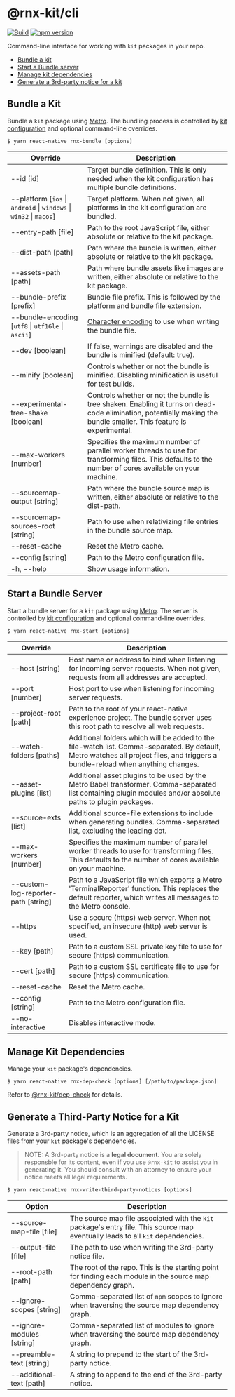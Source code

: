 # @rnx-kit/cli

[![Build](https://github.com/microsoft/rnx-kit/actions/workflows/build.yml/badge.svg)](https://github.com/microsoft/rnx-kit/actions/workflows/build.yml)
[![npm version](https://img.shields.io/npm/v/@rnx-kit/cli)](https://www.npmjs.com/package/@rnx-kit/cli)

Command-line interface for working with `kit` packages in your repo.

- [Bundle a kit](#Bundle-a-Kit)
- [Start a Bundle server](#Start-a-Bundle-Server)
- [Manage kit dependencies](#Manage-Kit-Dependencies)
- [Generate a 3rd-party notice for a kit](#Generate-a-Third%2dParty-Notice-for-a-Kit)

## Bundle a Kit

Bundle a `kit` package using [Metro](https://facebook.github.io/metro). The
bundling process is controlled by
[kit configuration](https://github.com/microsoft/rnx-kit/tree/main/packages/config)
and optional command-line overrides.

```
$ yarn react-native rnx-bundle [options]
```

| Override                                                                           | Description                                                                                                                                                         |
| ---------------------------------------------------------------------------------- | ------------------------------------------------------------------------------------------------------------------------------------------------------------------- |
| --id [id]                                                                          | Target bundle definition. This is only needed when the kit configuration has multiple bundle definitions.                                                           |
| --platform [`ios` &#124; `android` &#124; `windows` &#124; `win32` &#124; `macos`] | Target platform. When not given, all platforms in the kit configuration are bundled.                                                                                |
| --entry-path [file]                                                                | Path to the root JavaScript file, either absolute or relative to the kit package.                                                                                   |
| --dist-path [path]                                                                 | Path where the bundle is written, either absolute or relative to the kit package.                                                                                   |
| --assets-path [path]                                                               | Path where bundle assets like images are written, either absolute or relative to the kit package.                                                                   |
| --bundle-prefix [prefix]                                                           | Bundle file prefix. This is followed by the platform and bundle file extension.                                                                                     |
| --bundle-encoding [`utf8` &#124; `utf16le` &#124; `ascii`]                         | [Character encoding](https://nodejs.org/api/buffer.html#buffer_buffers_and_character_encodings) to use when writing the bundle file.                                |
| --dev [boolean]                                                                    | If false, warnings are disabled and the bundle is minified (default: true).                                                                                         |
| --minify [boolean]                                                                 | Controls whether or not the bundle is minified. Disabling minification is useful for test builds.                                                                   |
| --experimental-tree-shake [boolean]                                                | Controls whether or not the bundle is tree shaken. Enabling it turns on dead-code elimination, potentially making the bundle smaller. This feature is experimental. |
| --max-workers [number]                                                             | Specifies the maximum number of parallel worker threads to use for transforming files. This defaults to the number of cores available on your machine.              |
| --sourcemap-output [string]                                                        | Path where the bundle source map is written, either absolute or relative to the dist-path.                                                                          |
| --sourcemap-sources-root [string]                                                  | Path to use when relativizing file entries in the bundle source map.                                                                                                |
| --reset-cache                                                                      | Reset the Metro cache.                                                                                                                                              |
| --config [string]                                                                  | Path to the Metro configuration file.                                                                                                                               |
| -h, --help                                                                         | Show usage information.                                                                                                                                             |

## Start a Bundle Server

Start a bundle server for a `kit` package using
[Metro](https://facebook.github.io/metro). The server is controlled by
[kit configuration](https://github.com/microsoft/rnx-kit/tree/main/packages/config)
and optional command-line overrides.

```
$ yarn react-native rnx-start [options]
```

| Override                            | Description                                                                                                                                                                      |
| ----------------------------------- | -------------------------------------------------------------------------------------------------------------------------------------------------------------------------------- |
| --host [string]                     | Host name or address to bind when listening for incoming server requests. When not given, requests from all addresses are accepted.                                              |
| --port [number]                     | Host port to use when listening for incoming server requests.                                                                                                                    |
| --project-root [path]               | Path to the root of your react-native experience project. The bundle server uses this root path to resolve all web requests.                                                     |
| --watch-folders [paths]             | Additional folders which will be added to the file-watch list. Comma-separated. By default, Metro watches all project files, and triggers a bundle-reload when anything changes. |
| --asset-plugins [list]              | Additional asset plugins to be used by the Metro Babel transformer. Comma-separated list containing plugin modules and/or absolute paths to plugin packages.                     |
| --source-exts [list]                | Additional source-file extensions to include when generating bundles. Comma-separated list, excluding the leading dot.                                                           |
| --max-workers [number]              | Specifies the maximum number of parallel worker threads to use for transforming files. This defaults to the number of cores available on your machine.                           |
| --custom-log-reporter-path [string] | Path to a JavaScript file which exports a Metro 'TerminalReporter' function. This replaces the default reporter, which writes all messages to the Metro console.                 |
| --https                             | Use a secure (https) web server. When not specified, an insecure (http) web server is used.                                                                                      |
| --key [path]                        | Path to a custom SSL private key file to use for secure (https) communication.                                                                                                   |
| --cert [path]                       | Path to a custom SSL certificate file to use for secure (https) communication.                                                                                                   |
| --reset-cache                       | Reset the Metro cache.                                                                                                                                                           |
| --config [string]                   | Path to the Metro configuration file.                                                                                                                                            |
| --no-interactive                    | Disables interactive mode.                                                                                                                                                       |

## Manage Kit Dependencies

Manage your `kit` package's dependencies.

```
$ yarn react-native rnx-dep-check [options] [/path/to/package.json]
```

Refer to
[@rnx-kit/dep-check](https://github.com/microsoft/rnx-kit/tree/main/packages/dep-check)
for details.

## Generate a Third-Party Notice for a Kit

Generate a 3rd-party notice, which is an aggregation of all the LICENSE files
from your `kit` package's dependencies.

> NOTE: A 3rd-party notice is a **legal document**. You are solely responsble
> for its content, even if you use `@rnx-kit` to assist you in generating it.
> You should consult with an attorney to ensure your notice meets all legal
> requirements.

```
$ yarn react-native rnx-write-third-party-notices [options]
```

| Option                    | Description                                                                                                                     |
| ------------------------- | ------------------------------------------------------------------------------------------------------------------------------- |
| --source-map-file [file]  | The source map file associated with the `kit` package's entry file. This source map eventually leads to all `kit` dependencies. |
| --output-file [file]      | The path to use when writing the 3rd-party notice file.                                                                         |
| --root-path [path]        | The root of the repo. This is the starting point for finding each module in the source map dependency graph.                    |
| --ignore-scopes [string]  | Comma-separated list of `npm` scopes to ignore when traversing the source map dependency graph.                                 |
| --ignore-modules [string] | Comma-separated list of modules to ignore when traversing the source map dependency graph.                                      |
| --preamble-text [string]  | A string to prepend to the start of the 3rd-party notice.                                                                       |
| --additional-text [path]  | A string to append to the end of the 3rd-party notice.                                                                          |
